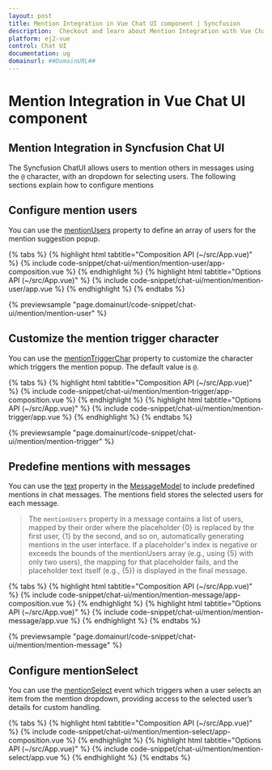```yaml
---
layout: post
title: Mention Integration in Vue Chat UI component | Syncfusion
description:  Checkout and learn about Mention Integration with Vue Chat UI component of Syncfusion Essential JS 2 and more details.
platform: ej2-vue
control: Chat UI
documentation: ug
domainurl: ##DomainURL##
---
```


# Mention Integration in Vue Chat UI component

## Mention Integration in Syncfusion Chat UI

The Syncfusion ChatUI allows users to mention others in messages using the `@` character, with an dropdown for selecting users. The following sections explain how to configure mentions

## Configure mention users
You can use the [mentionUsers](../api/chat-ui/#mentionUsers/) property to define an array of users for the mention suggestion popup.

{% tabs %}
{% highlight html tabtitle="Composition API (~/src/App.vue)" %}
{% include code-snippet/chat-ui/mention/mention-user/app-composition.vue %}
{% endhighlight %}
{% highlight html tabtitle="Options API (~/src/App.vue)" %}
{% include code-snippet/chat-ui/mention/mention-user/app.vue %}
{% endhighlight %}
{% endtabs %}
  
{% previewsample "page.domainurl/code-snippet/chat-ui/mention/mention-user" %}

## Customize the mention trigger character

You can use the [mentionTriggerChar](../api/chat-ui/#mentionTriggerChar/) property to customize the character which triggers the mention popup. The default value is `@`.

{% tabs %}
{% highlight html tabtitle="Composition API (~/src/App.vue)" %}
{% include code-snippet/chat-ui/mention/mention-trigger/app-composition.vue %}
{% endhighlight %}
{% highlight html tabtitle="Options API (~/src/App.vue)" %}
{% include code-snippet/chat-ui/mention/mention-trigger/app.vue %}
{% endhighlight %}
{% endtabs %}
  
{% previewsample "page.domainurl/code-snippet/chat-ui/mention/mention-trigger" %}

## Predefine mentions with messages

You can use the [text](../api/chat-ui/messageModel/#text) property in the [MessageModel](../api/chat-ui/messageModel/) to include predefined mentions in chat messages. The mentions field stores the selected users for each message.

> The `mentionUsers` property in a message contains a list of users, mapped by their order where the placeholder {0} is replaced by the first user, {1} by the second, and so on, automatically generating mentions in the user interface. If a placeholder's index is negative or exceeds the bounds of the mentionUsers array (e.g., using {5} with only two users), the mapping for that placeholder fails, and the placeholder text itself (e.g., {5}) is displayed in the final message.

{% tabs %}
{% highlight html tabtitle="Composition API (~/src/App.vue)" %}
{% include code-snippet/chat-ui/mention/mention-message/app-composition.vue %}
{% endhighlight %}
{% highlight html tabtitle="Options API (~/src/App.vue)" %}
{% include code-snippet/chat-ui/mention/mention-message/app.vue %}
{% endhighlight %}
{% endtabs %}
  
{% previewsample "page.domainurl/code-snippet/chat-ui/mention/mention-message" %}


## Configure mentionSelect

You can use the [mentionSelect](../api/chat-ui/messageModel/#mentionSelect/) event which triggers when a user selects an item from the mention dropdown, providing access to the selected user’s details for custom handling.

{% tabs %}
{% highlight html tabtitle="Composition API (~/src/App.vue)" %}
{% include code-snippet/chat-ui/mention/mention-select/app-composition.vue %}
{% endhighlight %}
{% highlight html tabtitle="Options API (~/src/App.vue)" %}
{% include code-snippet/chat-ui/mention/mention-select/app.vue %}
{% endhighlight %}
{% endtabs %}